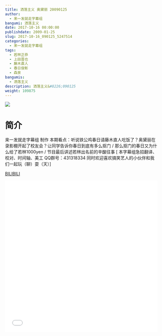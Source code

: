 ```yaml
---
title: 洒落主义 奥黛丽 20090125
author: 
  - 来一发就走字幕组
bangumi: 洒落主义
date: 2017-10-16 00:00:00
publishdate: 2009-01-25
slug: 2017-10-16_090125_5247514
categories: 
  - 来一发就走字幕组
tags: 
  - 若林正恭
  - 上田晋也
  - 藤木直人
  - 春日俊彰
  - 森泉
bangumis: 
  - 洒落主义
description: 洒落主义&#8226;090125
weight: 109875
---
```


![](https://i.imgur.com/100HVHX.jpg)

# 简介  
来一发就走字幕组 制作 本期看点：听说铁公鸡春日请藤木直人吃饭了？奥黛丽在录影棚开起了校友会？让同学告诉你春日到底有多么抠门 / 那么抠门的春日又为什么给了若林1000yen / 节目最后讲述若林出名前的辛酸往事 [ 本字幕组急招翻译、校对、时间轴、美工  QQ群号：431318334  同时欢迎喜欢搞笑艺人的小伙伴和我们一起玩（聊）耍（天）]

  [BILIBILI](https://www.bilibili.com/video/av5247514/)


<div class="vcontainer">  <iframe class='video' src="//www.bilibili.com/blackboard/player.html?cid=8528459&aid=5247514" width="100%" height="500" frameborder="0" allowfullscreen="allowfullscreen"></iframe></div>
